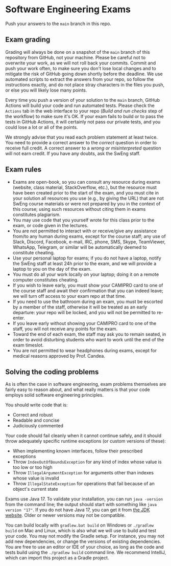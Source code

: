 # Software Engineering Exams

Push your answers to the `main` branch in this repo.


## Exam grading

Grading will always be done on a snapshot of the `main` branch of this repository from GitHub, not your machine.
Please be careful not to overwrite your work, as we will not roll back your commits.
Commit and push your work often, to make sure you don't lose local changes and to mitigate the risk of GitHub going down shortly before the deadline.
We use automated scripts to extract the answers from your repo, so follow the instructions exactly, and do not place stray characters in the files you push, or else you will likely lose many points.

Every time you push a version of your solution to the `main` branch, GitHub Actions will build your code and run automated tests.
Please check the `Actions` tab in the web interface to your repo (_Build and run checks_ step of the workflow) to make sure it's OK.
If your exam fails to build or to pass the tests in GitHub Actions, it will certainly not pass our private tests, and you could lose a lot or all of the points.

We strongly advise that you read each problem statement at least twice.
You need to provide a correct answer to the _correct_ question in order to receive full credit.
A correct answer to a _wrong or misinterpreted_ question will not earn credit.
If you have any doubts, ask the SwEng staff.


## Exam rules

- Exams are open-book, so you can consult any resource during exams (website, class material, StackOverflow, etc.),
  but the resource must have been created prior to the start of the exam,
  and you must cite in your solution all resources you use (e.g., by giving the URL) that are not SwEng course materials or were not prepared by you in the context of this course;
  using such resources without citing them in exams constitutes plagiarism.
- You may use code that you yourself wrote for this class prior to the exam, or code given in the lectures.
- You are not permitted to interact with or receive/give any assistance from/to any human during exams, except for the course staff;
  any use of Slack, Discord, Facebook, e-mail, IRC, phone, SMS, Skype, TeamViewer, WhatsApp, Telegram, or similar will be automatically deemed to constitute cheating.
- Use your personal laptop for exams;
  if you do not have a laptop, notify the SwEng staff at least 24h prior to the exam, and we will provide a laptop to you on the day of the exam.
- You must do all your work locally on your laptop; doing it on a remote computer constitutes cheating.
- If you wish to leave early, you must show your CAMIPRO card to one of the course staff and await their confirmation that you can indeed leave;
  we will turn off access to your exam repo at that time.
- If you need to use the bathroom during an exam, you must be escorted by a member of the staff, otherwise it will be treated as an early departure:
  your repo will be locked, and you will not be permitted to re-enter.
- If you leave early without showing your CAMIPRO card to one of the staff, you will not receive any points for the exam.
- Toward the end of each exam, the staff may ask you to remain seated, in order to avoid disturbing students who want to work until the end of the exam timeslot.
- You are not permitted to wear headphones during exams, except for medical reasons approved by Prof. Candea.


## Solving the coding problems

As is often the case in software engineering, exam problems themselves are fairly easy to reason about,
and what really matters is that your code employs solid software engineering principles.

You should write code that is:
- Correct and robust
- Readable and concise
- Judiciously commented

Your code should fail cleanly when it cannot continue safely, and it should throw adequately specific runtime exceptions (or custom versions of these):
- When implementing known interfaces, follow their prescribed exceptions
- Throw `IndexOutOfBoundsException` for any kind of index whose value is too low or too high
- Throw `IllegalArgumentException` for arguments other than indexes whose value is invalid
- Throw `IllegalStateException` for operations that fail because of an object's current state

Exams use Java 17.
To validate your installation, you can run `java -version` from the command line; the output should start with something like `java version "17"`.
If you do not have Java 17, you can get it from [the JDK website](https://jdk.java.net/17/). Older or newer versions may not be compatible.

You can build locally with `gradlew.bat build` on Windows or `./gradlew build` on Mac and Linux, which is also what we will use to build and test your code.
You may not modify the Gradle setup. For instance, you may not add new dependencies, or change the versions of existing dependencies.
You are free to use an editor or IDE of your choice, as long as the code and tests build using the `./gradlew build` command line.
We recommend IntelliJ, which can import this project as a Gradle project.
